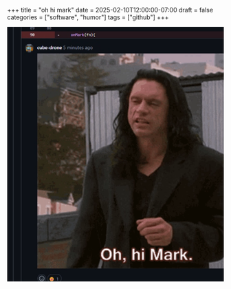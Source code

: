 +++
title = "oh hi mark"
date = 2025-02-10T12:00:00-07:00
draft = false
categories = ["software", "humor"]
tags = ["github"]
+++

![](./mark.png)
